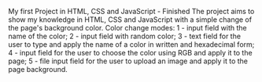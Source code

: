 My first Project in HTML, CSS and JavaScript - Finished
The project aims to show my knowledge in HTML, CSS and JavaScript with a simple change of the page's background color.
Color change modes:
1 - input field with the name of the color;
2 - input field with random color;
3 - text field for the user to type and apply the name of a color in written and hexadecimal form;
4 - input field for the user to choose the color using RGB and apply it to the page;
5 - file input field for the user to upload an image and apply it to the page background.
